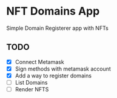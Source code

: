 # NFT Domains App

Simple Domain Registerer app with NFTs


## TODO

- [x] Connect Metamask
- [x] Sign methods with metamask account
- [x] Add a way to register domains
- [ ] List Domains
- [ ] Render NFTS
